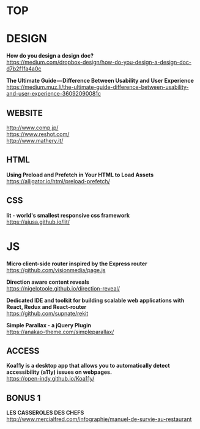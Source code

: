 # TOP


# DESIGN

**How do you design a design doc?**  
https://medium.com/dropbox-design/how-do-you-design-a-design-doc-d7b2f1fa4a0c

**The Ultimate Guide — Difference Between Usability and User Experience**  
https://medium.muz.li/the-ultimate-guide-difference-between-usability-and-user-experience-36092090081c



## WEBSITE 

http://www.comp.jp/  
https://www.reshot.com/  
http://www.mathery.it/  



## HTML

**Using Preload and Prefetch in Your HTML to Load Assets**  
https://alligator.io/html/preload-prefetch/



## CSS

**lit - world's smallest responsive css framework**  
https://ajusa.github.io/lit/



# JS

**Micro client-side router inspired by the Express router**  
https://github.com/visionmedia/page.js

**Direction aware content reveals**  
https://nigelotoole.github.io/direction-reveal/

**Dedicated IDE and toolkit for building scalable web applications with React, Redux and React-router**  
https://github.com/supnate/rekit

**Simple Parallax - a jQuery Plugin**  
https://anakao-theme.com/simpleparallax/


## ACCESS

**Koa11y is a desktop app that allows you to automatically detect accessibility (a11y) issues on webpages.**  
https://open-indy.github.io/Koa11y/



## BONUS 1

**LES CASSEROLES DES CHEFS**
http://www.mercialfred.com/infographie/manuel-de-survie-au-restaurant


